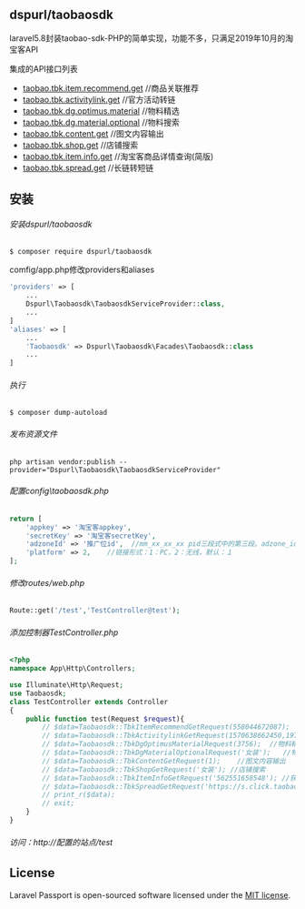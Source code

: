 ## dspurl/taobaosdk


laravel5.8封装taobao-sdk-PHP的简单实现，功能不多，只满足2019年10月的淘宝客API

集成的API接口列表
- [taobao.tbk.item.recommend.get](https://open.taobao.com/api.htm?docId=24517&docType=2 "taobao.tbk.item.recommend.get")	//商品关联推荐
- [taobao.tbk.activitylink.get](https://open.taobao.com/api.htm?docId=41918&docType=2 "taobao.tbk.activitylink.get")	//官方活动转链
- [taobao.tbk.dg.optimus.material](https://open.taobao.com/api.htm?docId=33947&docType=2 "taobao.tbk.dg.optimus.material")	//物料精选
- [taobao.tbk.dg.material.optional](https://open.taobao.com/api.htm?docId=35896&docType=2 "taobao.tbk.dg.material.optional")	//物料搜索
- [taobao.tbk.content.get](https://open.taobao.com/api.htm?docId=31137&docType=2 "taobao.tbk.content.get")	//图文内容输出
- [taobao.tbk.shop.get](https://open.taobao.com/api.htm?docId=24521&docType=2 "taobao.tbk.shop.get")	//店铺搜索
- [taobao.tbk.item.info.get](https://open.taobao.com/api.htm?docId=24518&docType=2 "taobao.tbk.item.info.get")	//淘宝客商品详情查询(简版)
- [taobao.tbk.spread.get](https://open.taobao.com/api.htm?spm=a2e0r.13193907.0.0.19f924adkQTdTG&docId=27832&docType=2 "taobao.tbk.spread.get")	//长链转短链 

## 安装

###### 安装dspurl/taobaosdk
```shell
$ composer require dspurl/taobaosdk
```
comfig/app.php修改providers和aliases
```php
'providers' => [
	...
	Dspurl\Taobaosdk\TaobaosdkServiceProvider::class,
	...
]
'aliases' => [
	...
	'Taobaosdk' => Dspurl\Taobaosdk\Facades\Taobaosdk::class
	...
]
```

###### 执行
```shell
$ composer dump-autoload
```
###### 发布资源文件
```shell
php artisan vendor:publish --provider="Dspurl\Taobaosdk\TaobaosdkServiceProvider"
```
###### 配置config\taobaosdk.php
```php
return [
    'appkey' => '淘宝客appkey',
    'secretKey' => '淘宝客secretKey',
    'adzoneId' => '推广位id',	//mm_xx_xx_xx pid三段式中的第三段。adzone_id需属于appKey拥有者
    'platform' => 2,	//链接形式：1：PC，2：无线，默认：１
];
```
###### 修改routes/web.php
```php
Route::get('/test','TestController@test');
```
###### 添加控制器TestController.php
```php
<?php
namespace App\Http\Controllers;

use Illuminate\Http\Request;
use Taobaosdk;
class TestController extends Controller
{
    public function test(Request $request){
        // $data=Taobaosdk::TbkItemRecommendGetRequest(558044672087);   //商品关联推荐
        // $data=Taobaosdk::TbkActivitylinkGetRequest(1570638662450,197164077); //官方活动转链
        // $data=Taobaosdk::TbkDgOptimusMaterialRequest(3756);  //物料精选
        // $data=Taobaosdk::TbkDgMaterialOptionalRequest('女装');   //物料搜索
        // $data=Taobaosdk::TbkContentGetRequest(1);    //图文内容输出
        // $data=Taobaosdk::TbkShopGetRequest('女装'); //店铺搜索
        // $data=Taobaosdk::TbkItemInfoGetRequest('562551658548'); //获取商品详情
        // $data=Taobaosdk::TbkSpreadGetRequest('https://s.click.taobao.com/eptgOyv'); //长链转短链
        // print_r($data);
        // exit;
    }
}
```
###### 访问：http://配置的站点/test

## License

Laravel Passport is open-sourced software licensed under the [MIT license](https://opensource.org/licenses/MIT).
